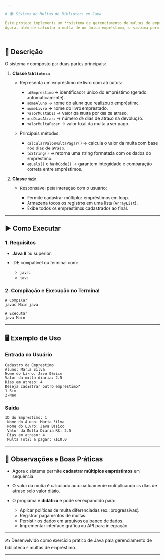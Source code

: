 ```yaml
---

# 📚 Sistema de Multas de Biblioteca em Java

Este projeto implementa um **sistema de gerenciamento de multas de empréstimos de livros** em uma biblioteca.
Agora, além de calcular a multa de um único empréstimo, o sistema permite **registrar múltiplos empréstimos** em uma lista e exibir todos ao final da execução.

---
```


## 📌 Descrição

O sistema é composto por duas partes principais:

1. **Classe `Biblioteca`**

   * Representa um empréstimo de livro com atributos:

     * `idEmprestimo` → identificador único do empréstimo (gerado automaticamente).
     * `nomeAluno` → nome do aluno que realizou o empréstimo.
     * `nomeLivro` → nome do livro emprestado.
     * `valorMultaDia` → valor da multa por dia de atraso.
     * `nroDiasAtraso` → número de dias de atraso na devolução.
     * `valorMultaPagar` → valor total da multa a ser pago.
   * Principais métodos:

     * `calcularValorMultaPagar()` → calcula o valor da multa com base nos dias de atraso.
     * `toString()` → retorna uma string formatada com os dados do empréstimo.
     * `equals()` e `hashCode()` → garantem integridade e comparação correta entre empréstimos.

2. **Classe `Main`**

   * Responsável pela interação com o usuário:

     * Permite cadastrar múltiplos empréstimos em loop.
     * Armazena todos os registros em uma lista (`ArrayList`).
     * Exibe todos os empréstimos cadastrados ao final.

---

## ▶️ Como Executar

### 1. Requisitos

* **Java 8** ou superior.
* IDE compatível ou terminal com:

  * `javac`
  * `java`

### 2. Compilação e Execução no Terminal

```
# Compilar
javac Main.java

# Executar
java Main
```

---

## 🖥️ Exemplo de Uso

### Entrada do Usuário

```
Cadastro de Emprestimo
Aluno: Maria Silva
Nome do Livro: Java Básico
Valor da multa diaria: 2.5
Dias em atraso: 4
Deseja cadastrar outro emprestimo?
1-Sim
2-Nao
```

### Saída

```
ID do Emprestimo: 1
 Nome do Aluno: Maria Silva
 Nome do Livro: Java Básico
 Valor da Multa Diaria R$: 2.5
 Dias em atraso: 4
 Multa Total a pagar: R$10.0
```

---

## 📒 Observações e Boas Práticas

* Agora o sistema permite **cadastrar múltiplos empréstimos** em sequência.
* O valor da multa é calculado automaticamente multiplicando os dias de atraso pelo valor diário.
* O programa é **didático** e pode ser expandido para:

  * Aplicar políticas de multa diferenciadas (ex.: progressivas).
  * Registrar pagamentos de multas.
  * Persistir os dados em arquivos ou banco de dados.
  * Implementar interface gráfica ou API para integração.

---

✍️ Desenvolvido como exercício prático de Java para gerenciamento de biblioteca e multas de empréstimo.

---
